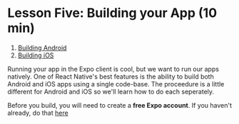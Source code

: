 ﻿# Lesson Five: Building your App (10 min)
1. [Building Android](01_Building-Android.md)
2. [Building iOS](02_Building-iOS.md)

Running your app in the Expo client is cool, but we want to run our apps natively. One of React Native's best features is the ability to build both Android and iOS apps using a single code-base.   The proceedure is a little different for Android and iOS so we'll learn how to do each seperately.

Before you build, you will need to create a **free Expo account**.  If you haven't already, do that [here](https://expo.io/signup)


